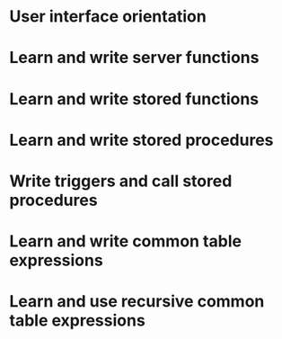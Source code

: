 #  User interface orientation
# Learn and write server functions
# Learn and write stored functions
# Learn and write stored procedures
# Write triggers and call stored procedures
# Learn and write common table expressions
# Learn and use recursive common table expressions
